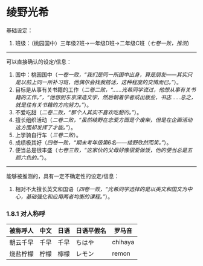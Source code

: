 # 绫野光希

基础设定：

1. 班级：（桃园国中）三年级2班→一年级D班→二年级C班（*七卷一败，推测*）

***
可以直接确认的设定/信息：

1. 国中：桃园国中（*一卷一败，“我们是同一所国中出身，算是朋友——其实只是以前上同一所补习班，他偶尔会找我搭话，这种程度的交情而已。”*）。
2. 目标是从事有关书籍的工作（*二卷二败，“……光希同学说过，他想从事有关书籍的工作。”，“他想到东京深造文学，然后朝着学者或出版业，书店……总之，就是往有关书籍的方向努力。”*）。
3. 不爱吃甜（*二卷二败，“那个人其实不喜欢吃甜的。”*）。
4. 擅长组织活动（*二卷二败，“虽然绫野在恋爱方面是个废柴，但是在企画活动这方面却发挥了才能。”*）。
5. 上学骑自行车（*三卷二败*）。
6. 成绩极其好（*四卷一败，“期末考年级第6名——绫野欣然而笑。”*）。
7. 便当总是很丰盛（*七卷三败，“这家伙的父母好像很爱做饭，他的便当总是五颜六色的。”*）。

***
能够被推测的，具有一定不确定性的设定/信息：

1. 相对不太擅长英文和国语（*四卷一败，“光希同学选择的是以英文和国文为中心，基础强化和应用两者均衡的课程。”*）。

### 1.8.1 对人称呼

| 被称呼人 | 中文 | 日语 | 日语平假名 | 罗马音     |
|------|----|----|-------|---------|
| 朝云千早 | 千早 | 千早 | ちはや   | chihaya |
| 烧盐柠檬 | 柠檬 | 檸檬 | レモン   | remon   |